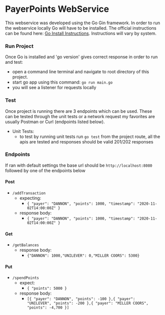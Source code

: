 # PayerPoints WebService
This webservice was developed using the Go Gin framework. In order to run the webservice locally Go will have to be
installed. The official instructions can be found here: [Go Install Instructions](https://go.dev/doc/install).
Instructions will vary by system.

### Run Project
Once Go is installed and 'go version' gives correct response in order to run and test:
* open a command line terminal and navigate to root directory of this project.
* start go app using this command: `go run main.go`
* you will see a listener for requests locally

### Test
Once project is running there are 3 endpoints which can be used. These can be tested through the unit tests or a network request
my favorites are usually Postman or Curl (endpoints listed below).

* Unit Tests:
  * to test by running unit tests run `go test` from the project route, all the apis are tested and responses should be valid 201/202 responses

### Endpoints
If ran with default settings the base url should be `http://localhost:8080` followed by one of the endpoints below

#### Post
* `/addTransaction`
    * expecting: 
      * `{ "payer": "DANNON", "points": 1000, "timestamp": "2020-11-02T14:00:00Z" }`
    * response body: 
      * `{ "payer": "DANNON", "points": 1000, "timestamp": "2020-11-02T14:00:00Z" }`
#### Get
* `/getBalances`
    * response body: 
      * `{"DANNON": 1000,"UNILEVER": 0,"MILLER COORS": 5300}`
#### Put
* `/spendPoints`
    * expect: 
      * `{ "points": 5000 }`
    * response body:
      * `[{ "payer": "DANNON", "points": -100 },{ "payer": "UNILEVER", "points": -200 },{ "payer": "MILLER COORS", "points": -4,700 }]`



